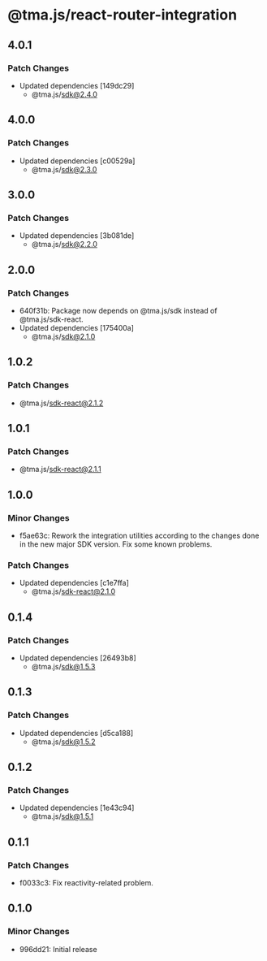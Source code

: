 # @tma.js/react-router-integration

## 4.0.1

### Patch Changes

- Updated dependencies [149dc29]
  - @tma.js/sdk@2.4.0

## 4.0.0

### Patch Changes

- Updated dependencies [c00529a]
  - @tma.js/sdk@2.3.0

## 3.0.0

### Patch Changes

- Updated dependencies [3b081de]
  - @tma.js/sdk@2.2.0

## 2.0.0

### Patch Changes

- 640f31b: Package now depends on @tma.js/sdk instead of @tma.js/sdk-react.
- Updated dependencies [175400a]
  - @tma.js/sdk@2.1.0

## 1.0.2

### Patch Changes

- @tma.js/sdk-react@2.1.2

## 1.0.1

### Patch Changes

- @tma.js/sdk-react@2.1.1

## 1.0.0

### Minor Changes

- f5ae63c: Rework the integration utilities according to the changes done in the new major SDK version. Fix some known problems.

### Patch Changes

- Updated dependencies [c1e7ffa]
  - @tma.js/sdk-react@2.1.0

## 0.1.4

### Patch Changes

- Updated dependencies [26493b8]
  - @tma.js/sdk@1.5.3

## 0.1.3

### Patch Changes

- Updated dependencies [d5ca188]
  - @tma.js/sdk@1.5.2

## 0.1.2

### Patch Changes

- Updated dependencies [1e43c94]
  - @tma.js/sdk@1.5.1

## 0.1.1

### Patch Changes

- f0033c3: Fix reactivity-related problem.

## 0.1.0

### Minor Changes

- 996dd21: Initial release
